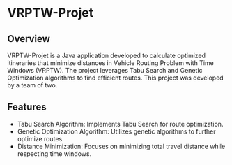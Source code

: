 # VRPTW-Projet

## Overview
VRPTW-Projet is a Java application developed to calculate optimized itineraries that minimize distances in Vehicle Routing Problem with Time Windows (VRPTW). The project leverages Tabu Search and Genetic Optimization algorithms to find efficient routes. This project was developed by a team of two.

## Features
- Tabu Search Algorithm: Implements Tabu Search for route optimization.
- Genetic Optimization Algorithm: Utilizes genetic algorithms to further optimize routes.
- Distance Minimization: Focuses on minimizing total travel distance while respecting time windows.
